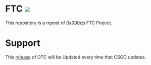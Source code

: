 
# FTC ![](https://img.shields.io/badge/CSGO-WINDOWS-green)
This repository is a repost of [0x000cb](https://github.com/0x000cb "0x000cb") FTC Project.
# Support
This [release](https://github.com/vetid/otc/releases "release") of OTC will be Updated every time that CSGO updates.
